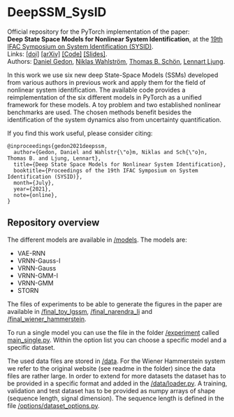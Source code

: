 # DeepSSM_SysID

Official repository for the PyTorch implementation of the paper: \
**Deep State Space Models for Nonlinear System Identification**, at the 
[19th IFAC Symposium on System Identification (SYSID)](https://www.sysid2021.org).\
Links: [[doi]](https://doi.org/10.1016/j.ifacol.2021.08.406)
[[arXiv]](https://arxiv.org/abs/2003.14162)
[[Code]](https://github.com/dgedon/DeepSSM_SysID)
[[Slides]](https://dgedon.github.io/files/pdf/slides/210715_sysid_daniel_handout.pdf). \
Authors: [Daniel Gedon](https://katalog.uu.se/profile/?id=N19-1795), [Niklas Wahlström](https://katalog.uu.se/profile/?id=N16-250), [Thomas B. Schön](http://user.it.uu.se/~thosc112/), [Lennart Ljung](http://users.isy.liu.se/rt/ljung/).

In this work we use six new deep State-Space Models (SSMs) developed from various authors in previous work and apply them for the field of nonlinear system identification. The available code provides a reimplementation of the six different models in PyTorch as a unified framework for these models. A toy problem and two established nonlinear benchmarks are used. The chosen methods benefit besides the identification of the system dynamics also from uncertainty quantification.     


If you find this work useful, please consider citing:
```
@inproceedings{gedon2021deepssm,
  author={Gedon, Daniel and Wahlstr{\"o}m, Niklas and Sch{\"o}n, Thomas B. and Ljung, Lennart},
  title={Deep State Space Models for Nonlinear System Identification},
  booktitle={Proceedings of the 19th IFAC Symposium on System Identification (SYSID)},
  month={July},
  year={2021},
  note={online},
}
```

## Repository overview

The different models are available in [/models](https://github.com/dgedon/DeepSSM_SysID/tree/master/models). The models are:
- VAE-RNN
- VRNN-Gauss-I
- VRNN-Gauss
- VRNN-GMM-I
- VRNN-GMM
- STORN 

The files of experiments to be able to generate the figures in the paper are available in 
[/final_toy_lgssm](https://github.com/dgedon/DeepSSM_SysID/tree/master/final_toy_lgssm),
[/final_narendra_li](https://github.com/dgedon/DeepSSM_SysID/tree/master/final_narendra_li) and
[/final_wiener_hammerstein](https://github.com/dgedon/DeepSSM_SysID/tree/master/final_wiener_hammerstein). 

To run a single model you can use the file in the folder [/experiment](https://github.com/dgedon/DeepSSM_SysID/tree/master/experiments)
called [main_single.py](https://github.com/dgedon/DeepSSM_SysID/blob/master/experiments/main_single.py). 
Within the option list you can choose a specific model and a specific dataset.

The used data files are stored in [/data](https://github.com/dgedon/DeepSSM_SysID/tree/master/data). 
For the Wiener Hammerstein system we refer to the original website (see readme in the folder) since the data files are rather large.
In order to extend for more datasets the dataset has to be provided in a specific format and added in the [/data/loader.py](https://github.com/dgedon/DeepSSM_SysID/blob/master/data/loader.py).
A training, validation and test dataset has to be provided as numpy arrays of shape (sequence length, signal dimension). 
The sequence length is defined in the file [/options/dataset_options.py](https://github.com/dgedon/DeepSSM_SysID/blob/master/options/dataset_options.py).
